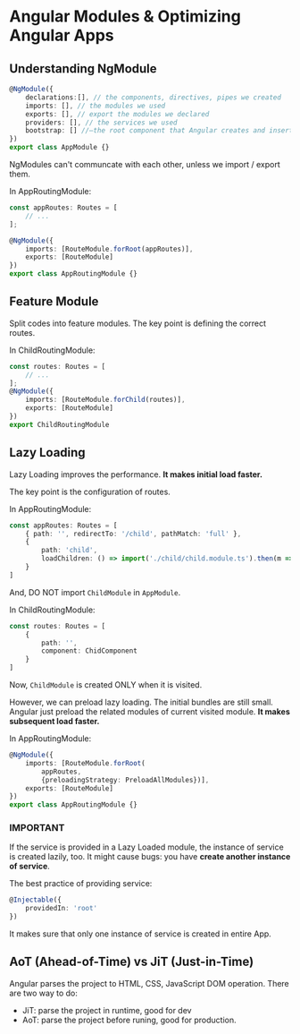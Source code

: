 # Angular Modules & Optimizing Angular Apps

## Understanding NgModule

```typescript
@NgModule({
    declarations:[], // the components, directives, pipes we created
    imports: [], // the modules we used
    exports: [], // export the modules we declared
    providers: [], // the services we used
    bootstrap: [] //—the root component that Angular creates and inserts into the index.html host web page.
})
export class AppModule {}
```

NgModules can't communcate with each other, unless we import / export them.

In AppRoutingModule:

```typescript
const appRoutes: Routes = [
    // ...
];

@NgModule({
    imports: [RouteModule.forRoot(appRoutes)],
    exports: [RouteModule]
})
export class AppRoutingModule {}
```

## Feature Module

Split codes into feature modules. The key point is defining the correct routes.

In ChildRoutingModule:

```typescript
const routes: Routes = [
    // ...
];
@NgModule({
    imports: [RouteModule.forChild(routes)],
    exports: [RouteModule]
})
export ChildRoutingModule
```

## Lazy Loading

Lazy Loading improves the performance. **It makes initial  load faster.**  

The key point is the configuration of routes.

In AppRoutingModule:

```typescript
const appRoutes: Routes = [
    { path: '', redirectTo: '/child', pathMatch: 'full' },
    {
        path: 'child',
        loadChildren: () => import('./child/child.module.ts').then(m => m.ChildModule)
    }
]
```

And, DO NOT import `ChildModule` in `AppModule`.

In ChildRoutingModule:

```typescript
const routes: Routes = [
    {
        path: '',
        component: ChidComponent
    }
]
```

Now, `ChildModule` is created ONLY when it is visited.

However, we can preload lazy loading. The initial bundles are still small. Angular just preload the related modules of current visited module. **It makes subsequent load faster.**  

In AppRoutingModule:

```typescript
@NgModule({
    imports: [RouteModule.forRoot(
        appRoutes,
        {preloadingStrategy: PreloadAllModules})],
    exports: [RouteModule]
})
export class AppRoutingModule {}
```

### IMPORTANT

If the service is provided in a Lazy Loaded module, the instance of service is created lazily, too. It might cause bugs: you have **create another instance of service**.

The best practice of providing service:

```typescript
@Injectable({
    providedIn: 'root'
})
```

It makes sure that only one instance of service is created in entire App.

## AoT (Ahead-of-Time) vs JiT (Just-in-Time)

Angular parses the project to HTML, CSS, JavaScript DOM operation. There are two way to do:

* JiT: parse the project in runtime, good for dev
* AoT: parse the project before runing, good for production.